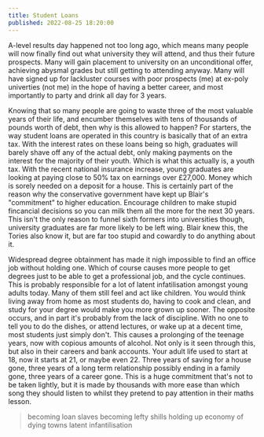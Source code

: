 ```yaml
---
title: Student Loans
published: 2022-08-25 18:20:00
---
```


A-level results day happened not too long ago, which means many people will now
finally find out what university they will attend, and thus their future 
prospects. Many will gain placement to university on an unconditional 
offer, achieving abysmal grades but still getting to attending anyway.
Many will have signed up for lackluster courses with poor prospects (me)
at ex-poly univerties (not me) in the hope of having a better career, 
and most importantly to party and drink all day for 3 years.

Knowing that so many people are going to waste three of the most valuable years
of their life, and encumber themselves with tens of thousands of pounds worth
of debt, then why is this allowed to happen? For starters, the way student 
loans are operated in this country is basically that of an extra tax. 
With the interest rates on these loans being so high, graduates will barely
shave off any of the actual debt, only making payments on the interest for the 
majority of their youth. Which is what this actually is, a youth tax. With the
recent national insurance increase, young graduates are looking at paying close 
to 50% tax on earnings over £27,000. Money which is sorely needed on a deposit
for a house. This is certainly part of the reason why the conservative 
government have kept up Blair's "commitment" to higher education. Encourage 
children to make stupid fincancial decisions so you can milk them all the more
for the next 30 years. This isn't the only reason to funnel sixth formers into
universities though, university graduates are far more likely to be left wing.
Blair knew this, the Tories also know it, but are far too stupid and 
cowardly to do anything about it.

Widespread degree obtainment has made it nigh impossible to find an office job 
without holding one. Which of course causes more people to get degrees just
to be able to get a professional job, and the cycle continues. This is probably
responsible for a lot of latent infatilisation amongst young adults today. 
Many of them still feel and act like children. You would think living away
from home as most students do, having to cook and clean, and study for your
degree would make you more grown up sooner. The opposite occurs, and in part 
it's probably from the lack of discipline. With no one to tell you to do the 
dishes, or attend lectures, or wake up at a decent time, most students just 
simply don't. This causes a prolonging of the teenage years, now with copious
amounts of alcohol. Not only is it seen through this, but also in their 
careers and bank accounts. Your adult life used to start at 18, now it starts 
at 21, or maybe even 22. Three years of saving for a house gone, three years 
of a long term relationship possibly ending in a family gone, three years 
of a career gone. This is a huge commitment that's not to be taken lightly,
but it is made by thousands with more ease than which song they should listen
to whilst they pretend to pay attention in their maths lesson.  


> becoming loan slaves
> becoming lefty shills
> holding up economy of dying towns
> latent infantilisation
